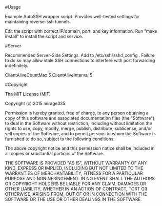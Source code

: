 #Usage

Example AutoSSH wrapper script. Provides well-tested settings for maintaining reverse-ssh tunnels.

Edit the script with correct IP/domain, port, and key information. Run "make install" to install the script and service. 

#Server

Recommended Server-Side Settings. Add to /etc/ssh/sshd_config . Failure to do so may allow stale SSH connections to interfere with port forwarding indefinitely.

ClientAliveCountMax     5
ClientAliveInterval     5

#Copyright

The MIT License (MIT)

Copyright (c) 2015 mirage335

Permission is hereby granted, free of charge, to any person obtaining a copy
of this software and associated documentation files (the "Software"), to deal
in the Software without restriction, including without limitation the rights
to use, copy, modify, merge, publish, distribute, sublicense, and/or sell
copies of the Software, and to permit persons to whom the Software is
furnished to do so, subject to the following conditions:

The above copyright notice and this permission notice shall be included in
all copies or substantial portions of the Software.

THE SOFTWARE IS PROVIDED "AS IS", WITHOUT WARRANTY OF ANY KIND, EXPRESS OR
IMPLIED, INCLUDING BUT NOT LIMITED TO THE WARRANTIES OF MERCHANTABILITY,
FITNESS FOR A PARTICULAR PURPOSE AND NONINFRINGEMENT. IN NO EVENT SHALL THE
AUTHORS OR COPYRIGHT HOLDERS BE LIABLE FOR ANY CLAIM, DAMAGES OR OTHER
LIABILITY, WHETHER IN AN ACTION OF CONTRACT, TORT OR OTHERWISE, ARISING FROM,
OUT OF OR IN CONNECTION WITH THE SOFTWARE OR THE USE OR OTHER DEALINGS IN
THE SOFTWARE.
